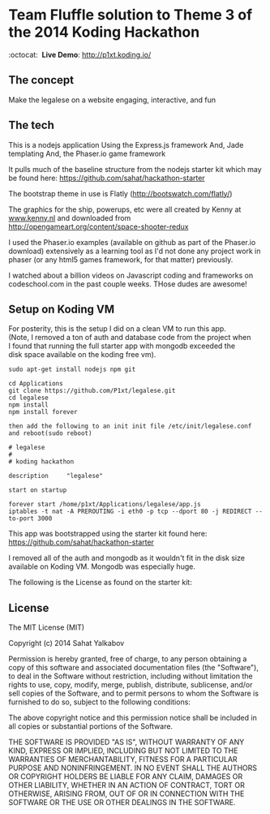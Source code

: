 Team Fluffle solution to Theme 3 of the 2014 Koding Hackathon
=======================

:octocat: &nbsp;**Live Demo**: http://p1xt.koding.io/

The concept
-------
Make the legalese on a website engaging, interactive, and fun

The tech
-------
This is a nodejs application
Using the Express.js framework
And, Jade templating
And, the Phaser.io game framework

It pulls much of the baseline structure from the nodejs starter kit which may be found here:
https://github.com/sahat/hackathon-starter

The bootstrap theme in use is Flatly (http://bootswatch.com/flatly/)

The graphics for the ship, powerups, etc were all created by Kenny at www.kenny.nl and downloaded from http://opengameart.org/content/space-shooter-redux

I used the Phaser.io examples (available on  github as part of the Phaser.io download)
extensively as a learning tool as I'd not done any project work in phaser (or any html5
games framework, for that matter) previously.

I watched about a billion videos on Javascript coding and frameworks on codeschool.com in the
past couple weeks. THose dudes are awesome!

Setup on Koding VM
-------
For posterity, this is the setup I did on a clean VM to run this app. \
(Note, I removed a ton of auth and database code from the project when \
I found that running the full starter app with mongodb exceeded the \
disk space available on the koding free vm).

```
sudo apt-get install nodejs npm git

cd Applications
git clone https://github.com/P1xt/legalese.git
cd legalese
npm install
npm install forever

then add the following to an init init file /etc/init/legalese.conf and reboot(sudo reboot)

# legalese
#
# koding hackathon

description     "legalese"

start on startup

forever start /home/p1xt/Applications/legalese/app.js
iptables -t nat -A PREROUTING -i eth0 -p tcp --dport 80 -j REDIRECT --to-port 3000

```

This app was bootstrapped using the starter kit found here:
https://github.com/sahat/hackathon-starter

I removed all of the auth and mongodb as it wouldn't fit in the disk size available on Koding VM.
Mongodb was especially huge.

The following is the License as found on the starter kit:

License
-------

The MIT License (MIT)

Copyright (c) 2014 Sahat Yalkabov

Permission is hereby granted, free of charge, to any person obtaining a copy of this software and associated documentation files (the "Software"), to deal in the Software without restriction, including without limitation the rights to use, copy, modify, merge, publish, distribute, sublicense, and/or sell copies of the Software, and to permit persons to whom the Software is furnished to do so, subject to the following conditions:

The above copyright notice and this permission notice shall be included in all copies or substantial portions of the Software.

THE SOFTWARE IS PROVIDED "AS IS", WITHOUT WARRANTY OF ANY KIND, EXPRESS OR IMPLIED, INCLUDING BUT NOT LIMITED TO THE WARRANTIES OF MERCHANTABILITY, FITNESS FOR A PARTICULAR PURPOSE AND NONINFRINGEMENT. IN NO EVENT SHALL THE AUTHORS OR COPYRIGHT HOLDERS BE LIABLE FOR ANY CLAIM, DAMAGES OR OTHER LIABILITY, WHETHER IN AN ACTION OF CONTRACT, TORT OR OTHERWISE, ARISING FROM, OUT OF OR IN CONNECTION WITH THE SOFTWARE OR THE USE OR OTHER DEALINGS IN THE SOFTWARE.
